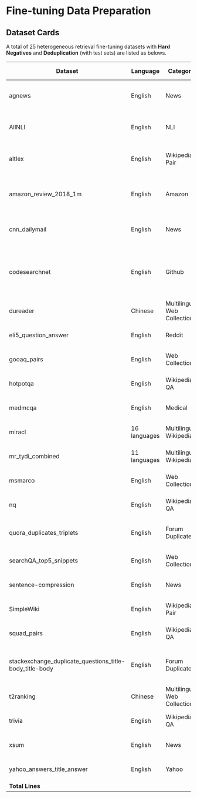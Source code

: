 # Fine-tuning Data Preparation

## Dataset Cards

A total of 25 heterogeneous retrieval fine-tuning datasets with **Hard Negatives** and **Deduplication** (with test sets) are listed as belows.

| **Dataset**                                             | **Language** | **Category**                 | **Symmetry** | **Reference**             | **Format**                                                                                                                                           | **HN Mine**                                                  | **Size** | **Deduped Size** | **Duplicates** |
|---------------------------------------------------------|--------------|------------------------------|--------------|---------------------------|------------------------------------------------------------------------------------------------------------------------------------------------------|--------------------------------------------------------------|----------|------------------|----------------|
| agnews                                                  | English      | News                         | Asymmetric   | [AG news corpus](http://groups.di.unipi.it/~gulli/AG_corpus_of_news_articles.html)            | (Title, Description, Negatives) of news articles from the AG News dataset                                                                            | bge-base-en-v1.5 mine                                        | 1157745  | 1157745          | 0              |
| AllNLI                                                  | English      | NLI                          | Symmetric    | [SNLI and MNLI](https://huggingface.co/datasets/multi_nli)             | (Anchor, Entailment_Text, Contradiction_Text) - Combination of SNLI + MultiNLI Triplets                                                              | Sentence Transformers Train HN                               | 277230   | 277230           | 0              |
| altlex                                                  | English      | Wikipedia Pair               | Symmetric    | [altlex](https://github.com/chridey/altlex/)                    | (English_Wikipedia, Simple_English_Wikipedia, Negatives) - Matched pairs                                                                             | bge-base-en-v1.5 mine                                        | 112696   | 112696           | 0              |
| amazon_review_2018_1m                                   | English      | Amazon                       | Asymmetric   | [Amazon review data (2018)](http://deepyeti.ucsd.edu/jianmo/amazon/index.html) | (Title, review, Negatives) from Amazon. Only Top 1 million samples are used here to shrink the dataset sizes.                                                                                                               | bge-base-en-v1.5 mine                                        | 1000000  | 999999           | 1              |
| cnn_dailymail                                           | English      | News                         | Asymmetric   | [CNN Dailymail Dataset](https://huggingface.co/datasets/cnn_dailymail)     | (highlight sentences, article) with all highlight sentences as one text for each news article                                                        | bge-base-en-v1.5 mine                                        | 311971   | 311971           | 0              |
| codesearchnet                                           | English      | Github                       | Asymmetric   | [CodeSearchNet](https://huggingface.co/datasets/code_search_net)             | (Comment, Code, Negatives) - pairs from opensource libraries hosted on GitHub. It contains code and documentation for several programming languages. | bge-base-en-v1.5 mine                                        | 1375067  | 1375067          | 0              |
| dureader                                                | Chinese      | Multilingual Web Collections | Asymmetric   | [DuReader Retrieval](https://github.com/baidu/DuReader/tree/master/DuReader-Retrieval)        | (Question, Answer, Negatives)                                                                                                                        | Use originally provided HN                                   | 86395    | 86395            | 0              |
| eli5_question_answer                                    | English      | Reddit                       | Asymmetric   | [ELI5](https://huggingface.co/datasets/eli5)                      | (Question, Answer, Negatives)                                                                                                                        | bge-base-en-v1.5 mine                                        | 325475   | 325390           | 85             |
| gooaq_pairs                                             | English      | Web Collections              | Asymmetric   | [GooAQ](https://github.com/allenai/gooaq)                     | (Question, Answer, Negatives) - Pairs from Google auto suggest                                                                                       | bge-base-en-v1.5 mine                                        | 3012496  | 3012347          | 149            |
| hotpotqa                                                | English      | Wikipedia QA                 | Asymmetric   | [HotpotQA](https://public.ukp.informatik.tu-darmstadt.de/thakur/BEIR/datasets/hotpotqa.zip)                  | (Question, Answer, Negatives)                                                                                                                        | bge-base-en-v1.5 mine                                        | 85000    | 85000            | 0              |
| medmcqa                                                 | English      | Medical                      | Asymmetric   | [MedMCQA](https://huggingface.co/datasets/openlifescienceai/medmcqa)                   | (Question, Answer, Negatives)                                                                                                                        | bge-base-en-v1.5 mine                                        | 160869   | 160865           | 4              |
| miracl                                                  | 16 languages | Multilingual Wikipedia       | Asymmetric   | [MIRACL](https://huggingface.co/datasets/miracl/miracl)                    | (Question, Answer, Negatives)                                                                                                                        | Use originally provided HN                                   | 32561    | 32405            | 156            |
| mr_tydi_combined                                        | 11 languages | Multilingual Wikipedia       | Asymmetric   | [Mr. TyDi](https://huggingface.co/datasets/castorini/mr-tydi)                  | (Question, Answer, Negatives)                                                                                                                        | Use originally provided HN                                   | 48715    | 48475            | 240            |
| msmarco                                                 | English      | Web Collections              | Asymmetric   | [MS MARCO Passages](https://github.com/microsoft/MSMARCO-Passage-Ranking)         | (Question, Answer, Negatives)                                                                                                                        | bowdpr HN by following [this link](https://github.com/ma787639046/bowdpr) | 502939   | 502854           | 85             |
| nq                                                      | English      | Wikipedia QA                 | Asymmetric   | [NQ](https://github.com/facebookresearch/DPR)                        | (Question, Answer, Negatives)                                                                                                                        | bowdpr HN by following [this link](https://github.com/ma787639046/bowdpr) | 58812    | 58800            | 12             |
| quora_duplicates_triplets                               | English      | Forum Duplicates             | Symmetric    | [QQP](https://quoradata.quora.com/First-Quora-Dataset-Release-Question-Pairs)                       | (Question, Duplicated Question, Negatives) - Duplicate question pairs from Quora                                                                     | Sentence Transformers Train HN                               | 101762   | 97011            | 4751           |
| searchQA_top5_snippets                                  | English      | Web Collections              | Asymmetric   | [search_qa](https://huggingface.co/datasets/search_qa)                 | (Question, Top5 text snippets, Negatives) from SearchQA dataset.                                                                                     | bge-base-en-v1.5 mine                                        | 117220   | 117219           | 1              |
| sentence-compression                                    | English      | News                         | Asymmetric   | [Sentence-Compression](https://github.com/google-research-datasets/sentence-compression)      | (Long text, short text) about sentence-compression                                                                                                   | bge-base-en-v1.5 mine                                        | 180000   | 180000           | 0              |
| SimpleWiki                                              | English      | Wikipedia Pair               | Symmetric    | [SimpleWiki](https://cs.pomona.edu/~dkauchak/simplification/)                | (English_Wikipedia, Simple_English_Wikipedia, Negatives) matched pairs                                                                               | bge-base-en-v1.5 mine                                        | 102225   | 102225           | 0              |
| squad_pairs                                             | English      | Wikipedia QA                 | Asymmetric   | [SQuAD](https://huggingface.co/datasets/squad)                     | (Question, Answer, Negatives)                                                                                                                        | bge-base-en-v1.5 mine                                        | 87599    | 87595            | 4              |
| stackexchange_duplicate_questions_title-body_title-body | English      | Forum Duplicates             | Symmetric    | [Stack Exchange Data API](https://data.stackexchange.com/apple/query/fork/1456963)   | (Title-Body, Duplicated Title-Body, Negatives) - pairs of duplicate questions from StackExchange                                                     | bge-base-en-v1.5 mine                                        | 250519   | 250516           | 3              |
| t2ranking                                               | Chinese      | Multilingual Web Collections | Asymmetric   | [T2Ranking](https://github.com/THUIR/T2Ranking/)                 | (Question, Answer, Negatives)                                                                                                                        | Use originally provided HN                                   | 200376   | 200376           | 0              |
| trivia                                                  | English      | Wikipedia QA                 | Asymmetric   | [Trivia QA](https://github.com/facebookresearch/DPR)                 | (Question, Answer, Negatives)                                                                                                                        | bowdpr HN by following [this link](https://github.com/ma787639046/bowdpr) | 60380    | 60370            | 10             |
| xsum                                                    | English      | News                         | Asymmetric   | [xsum](https://huggingface.co/datasets/xsum)                      | (Summary, News Article) pairs from XSUM dataset                                                                                                      | bge-base-en-v1.5 mine                                        | 226711   | 226711           | 0              |
| yahoo_answers_title_answer                              | English      | Yahoo                        | Asymmetric   | [Yahoo Answers](https://www.kaggle.com/soumikrakshit/yahoo-answers-dataset)             | (Title, Answer, Negatives)                                                                                                                           | bge-base-en-v1.5 mine                                        | 1198260  | 1198018          | 242            |
| **Total Lines**                                             |              |                              |              |                           |                                                                                                                                                      |                                                              | 11073023 | 11067280         | 5743           |


